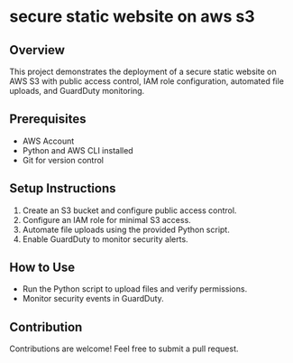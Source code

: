 # secure static website on aws s3


## Overview
This project demonstrates the deployment of a secure static website on AWS S3 with public access control, IAM role configuration, automated file uploads, and GuardDuty monitoring.

## Prerequisites
- AWS Account
- Python and AWS CLI installed
- Git for version control

## Setup Instructions
1. Create an S3 bucket and configure public access control.
2. Configure an IAM role for minimal S3 access.
3. Automate file uploads using the provided Python script.
4. Enable GuardDuty to monitor security alerts.

## How to Use
- Run the Python script to upload files and verify permissions.
- Monitor security events in GuardDuty.

## Contribution
Contributions are welcome! Feel free to submit a pull request.

